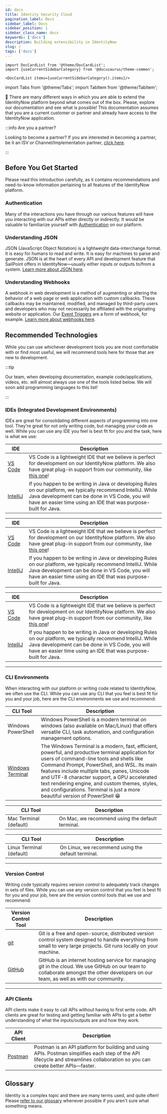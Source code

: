 ```yaml
---
id: docs
title: Identity Security Cloud
pagination_label: Docs
sidebar_label: Docs
sidebar_position: 1
sidebar_class_name: docs
keywords: ['docs']
description: Building extensibility in IdentityNow
slug: /
tags: ['docs']
---
```




```mdx-code-block
import DocCardList from '@theme/DocCardList';
import {useCurrentSidebarCategory} from '@docusaurus/theme-common';

<DocCardList items={useCurrentSidebarCategory().items}/>
```

import Tabs from '@theme/Tabs';
import TabItem from '@theme/TabItem';

🧭 There are many different ways in which you are able to extend the IdentityNow platform beyond what comes out of the box. Please, explore our documentation and see what is possible! This documentation assumes that you are a current customer or partner and already have access to the IdentityNow application.

:::info Are you a partner?

Looking to become a partner? If you are interested in becoming a partner, be it an ISV or Channel/Implementation partner, [click here](https://www.sailpoint.com/partners/become-partner/).

:::

## Before You Get Started

Please read this introduction carefully, as it contains recommendations and need-to-know information pertaining to all features of the IdentityNow platform.

### Authentication

Many of the interactions you have through our various features will have you interacting with our APIs either directly or indirectly. It would be valuable to familiarize yourself with [Authentication](./api/authentication.md) on our platform.

### Understanding JSON

JSON (JavaScript Object Notation) is a lightweight data-interchange format. It is easy for humans to read and write. It is easy for machines to parse and generate. JSON is at the heart of every API and development feature that SailPoint offers in IdentityNow—usually either inputs or outputs to/from a system. [Learn more about JSON here](https://www.w3schools.com/js/js_json_intro.asp).

### Understanding Webhooks

A webhook in web development is a method of augmenting or altering the behavior of a web page or web application with custom callbacks. These callbacks may be maintained, modified, and managed by third-party users and developers who may not necessarily be affiliated with the originating website or application. Our [Event Triggers](docs/extensibility/event-triggers) are a form of webhook, for example. [Learn more about webhooks here](https://zapier.com/blog/what-are-webhooks/).

## Recommended Technologies

While you can use whichever development tools you are most comfortable with or find most useful, we will recommend tools here for those that are new to development.

:::tip

Our team, when developing documentation, example code/applications, videos, etc. will almost always use one of the tools listed below. We will soon add programming languages to this list!

:::

### IDEs (Integrated Development Environments)

IDEs are great for consolidating different aspects of programming into one tool. They're great for not only writing code, but managing your code as well. While you can use any IDE you feel is best fit for you and the task, here is what we use:

<Tabs groupId="operating-systems">
  <TabItem value="win" label="Windows">

| IDE | Description |
| --- | --- |
| [VS Code](https://code.visualstudio.com/) | VS Code is a lightweight IDE that we believe is perfect for development on our IdentityNow platform. We also have great plug-in support from our community, like [this one](https://marketplace.visualstudio.com/items?itemName=yannick-beot-sp.vscode-sailpoint-identitynow)! |
| [IntelliJ](https://www.jetbrains.com/idea/) | If you happen to be writing in Java or developing Rules on our platform, we typically recommend IntelliJ. While Java development can be done in VS Code, you will have an easier time using an IDE that was purpose-built for Java. |

  </TabItem>
  <TabItem value="mac" label="Mac">

| IDE | Description |
| --- | --- |
| [VS Code](https://code.visualstudio.com/) | VS Code is a lightweight IDE that we believe is perfect for development on our IdentityNow platform. We also have great plug-in support from our community, like [this one](https://marketplace.visualstudio.com/items?itemName=yannick-beot-sp.vscode-sailpoint-identitynow)! |
| [IntelliJ](https://www.jetbrains.com/idea/) | If you happen to be writing in Java or developing Rules on our platform, we typically recommend IntelliJ. While Java development can be done in VS Code, you will have an easier time using an IDE that was purpose-built for Java. |

  </TabItem>
  <TabItem value="linux" label="Linux">

| IDE | Description |
| --- | --- |
| [VS Code](https://code.visualstudio.com/) | VS Code is a lightweight IDE that we believe is perfect for development on our IdentityNow platform. We also have great plug-in support from our community, like [this one](https://marketplace.visualstudio.com/items?itemName=yannick-beot-sp.vscode-sailpoint-identitynow)! |
| [IntelliJ](https://www.jetbrains.com/idea/) | If you happen to be writing in Java or developing Rules on our platform, we typically recommend IntelliJ. While Java development can be done in VS Code, you will have an easier time using an IDE that was purpose-built for Java. |

  </TabItem>
</Tabs>

---

### CLI Environments

When interacting with our platform or writing code related to IdentityNow, we often use the CLI. While you can use any CLI that you feel is best fit for you and your job, here are the CLI environments we use and recommend:

<Tabs groupId="operating-systems">
  <TabItem value="win" label="Windows">

| CLI Tool | Description |
| --- | --- |
| Windows PowerShell | Windows PowerShell is a modern terminal on windows (also available on Mac/Linux) that offers versatile CLI, task automation, and configuration management options. |
| [Windows Terminal](https://apps.microsoft.com/store/detail/windows-terminal/9N0DX20HK701?hl=en-us&gl=us) | The Windows Terminal is a modern, fast, efficient, powerful, and productive terminal application for users of command-line tools and shells like Command Prompt, PowerShell, and WSL. Its main features include multiple tabs, panes, Unicode and UTF-8 character support, a GPU accelerated text rendering engine, and custom themes, styles, and configurations. Terminal is just a more beautiful version of PowerShell 😁 |

  </TabItem>
  <TabItem value="mac" label="Mac">

| CLI Tool               | Description                                      |
| ---------------------- | ------------------------------------------------ |
| Mac Terminal (default) | On Mac, we recommend using the default terminal. |

  </TabItem>
  <TabItem value="linux" label="Linux">

| CLI Tool | Description |
| --- | --- |
| Linux Terminal (default) | On Linux, we recommend using the default terminal. |

  </TabItem>
</Tabs>

---

### Version Control

Writing code typically requires version control to adequately track changes in sets of files. While you can use any version control that you feel is best fit for you and your job, here are the version control tools that we use and recommend:

| Version Control Tool | Description |
| --- | --- |
| [git](https://git-scm.com/) | Git is a free and open-source, distributed version control system designed to handle everything from small to very large projects. Git runs locally on your machine. |
| [GitHub](https://github.com) | GitHub is an internet hosting service for managing git in the cloud. We use GitHub on our team to collaborate amongst the other developers on our team, as well as with our community. |

---

### API Clients

API clients make it easy to call APIs without having to first write code. API clients are great for testing and getting familiar with APIs to get a better understanding of what the inputs/outputs are and how they work.

| API Client | Description |
| --- | --- |
| [Postman](https://www.postman.com/downloads/) | Postman is an API platform for building and using APIs. Postman simplifies each step of the API lifecycle and streamlines collaboration so you can create better APIs—faster. |

## Glossary

Identity is a complex topic and there are many terms used, and quite often! Please [refer to our glossary](https://documentation.sailpoint.com/saas/help/common/glossary.html) whenever possible if you aren't sure what something means.

